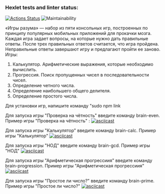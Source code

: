 ### Hexlet tests and linter status:
[![Actions Status](https://github.com/piska23cm/frontend-project-44/workflows/hexlet-check/badge.svg)](https://github.com/piska23cm/frontend-project-44/actions) ![Maintainability](https://api.codeclimate.com/v1/badges/28951fb25ba4acdb9609/maintainability)

«Игры разума» — набор из пяти консольных игр, построенных по принципу популярных мобильных приложений для прокачки мозга. Каждая игра задает вопросы, на которые нужно дать правильные ответы. После трех правильных ответов считается, что игра пройдена. Неправильные ответы завершают игру и предлагают пройти ее заново. Игры:

1. Калькулятор. Арифметические выражения, которые необходимо вычислить.
2. Прогрессия. Поиск пропущенных чисел в последовательности чисел.
3. Определение четного числа.
4. Определение наибольшего общего делителя.
5. Определение простого числа.

Для установки игр, напишите команду "sudo npm link

Для запуска игры "Проверка на чётность" введите команду brain-even.
Пример игры "Проверка на чётность" :
[![asciicast](https://asciinema.org/a/598425.svg)](https://asciinema.org/a/598425)


Для запуска игры "Калькулятор" введите команду brain-calc.
Пример игры "Калькулятор"
[![asciicast](https://asciinema.org/a/OegWHwkDOXYfHO7YmxmedYNPp.svg)](https://asciinema.org/a/OegWHwkDOXYfHO7YmxmedYNPp)


Для запуска игры "НОД" введите команду brain-gcd.
Пример игры "НОД"
[![asciicast](https://asciinema.org/a/GqIvz9AuhL3Y9UiyMYS55qO58.svg)](https://asciinema.org/a/GqIvz9AuhL3Y9UiyMYS55qO58)


Для запуска игры "Арифметическая прогрессиия" введите команду brain-progression.
Пример игры "Арифметическая прогрессиия"
[![asciicast](https://asciinema.org/a/bhtWnimXslZrqnNiFTaKpBSsW.svg)](https://asciinema.org/a/bhtWnimXslZrqnNiFTaKpBSsW)


Для запуска игры "Простое ли число?" введите команду brain-prime.
Пример игры "Простое ли число?"
[![asciicast](https://asciinema.org/a/wAVaLs6xgWOCwwea9kOAGM1sT.svg)](https://asciinema.org/a/wAVaLs6xgWOCwwea9kOAGM1sT)
